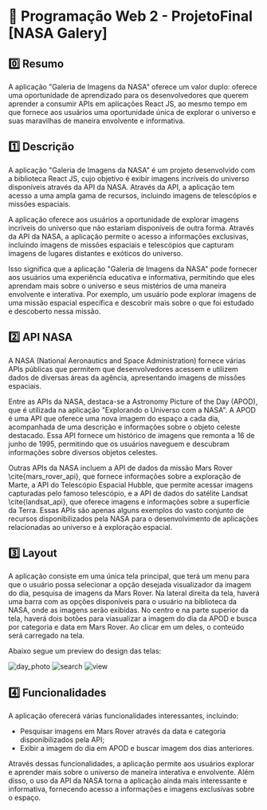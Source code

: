 # :rocket: Programação Web 2 - ProjetoFinal [NASA Galery]

## :zero: Resumo
  A aplicação "Galeria de Imagens da NASA" oferece um valor duplo: oferece uma oportunidade de aprendizado para os desenvolvedores que querem aprender a consumir APIs em aplicações React JS, ao mesmo tempo em que fornece aos usuários uma oportunidade única de explorar o universo e suas maravilhas de maneira envolvente e informativa.



## :one: Descrição
A aplicação "Galeria de Imagens da NASA" é um projeto desenvolvido com a biblioteca React JS, cujo objetivo é exibir imagens incríveis do universo disponíveis através da API da NASA. Através da API, a aplicação tem acesso a uma ampla gama de recursos, incluindo imagens de telescópios e missões espaciais.

A aplicação oferece aos usuários a oportunidade de explorar imagens incríveis do universo que não estariam disponíveis de outra forma. Através da API da NASA, a aplicação permite o acesso a informações exclusivas, incluindo imagens de missões espaciais e telescópios que capturam imagens de lugares distantes e exóticos do universo.

Isso significa que a aplicação "Galeria de Imagens da NASA" pode fornecer aos usuários uma experiência educativa e informativa, permitindo que eles aprendam mais sobre o universo e seus mistérios de uma maneira envolvente e interativa. Por exemplo, um usuário pode explorar imagens de uma missão espacial específica e descobrir mais sobre o que foi estudado e descoberto nessa missão.
 

## :two: API NASA
A NASA (National Aeronautics and Space Administration) fornece várias APIs públicas que permitem que desenvolvedores acessem e utilizem dados de diversas áreas da agência, apresentando imagens de missões espaciais. 

Entre as APIs da NASA, destaca-se a Astronomy Picture of the Day (APOD), que é utilizada na aplicação "Explorando o Universo com a NASA". A APOD é uma API que oferece uma nova imagem do espaço a cada dia, acompanhada de uma descrição e informações sobre o objeto celeste destacado. Essa API fornece um histórico de imagens que remonta a 16 de junho de 1995, permitindo que os usuários naveguem e descubram informações sobre diversos objetos celestes.

Outras APIs da NASA incluem a API de dados da missão Mars Rover \cite{mars_rover_api}, que fornece informações sobre a exploração de Marte, a API do Telescópio Espacial Hubble, que permite acessar imagens capturadas pelo famoso telescópio, e a API de dados do satélite Landsat \cite{landsat_api}, que oferece imagens e informações sobre a superfície da Terra. Essas APIs são apenas alguns exemplos do vasto conjunto de recursos disponibilizados pela NASA para o desenvolvimento de aplicações relacionadas ao universo e à exploração espacial.

## :three: Layout
A aplicação consiste em uma única tela principal, que terá um menu para que o usuário possa selecionar a opção desejada visualizador da imagem do dia, pesquisa de imagens da Mars Rover. Na lateral direita da tela, haverá uma barra com as opções disponíveis para o usuário na biblioteca da NASA, onde as imagens serão exibidas. No centro e na parte superior da tela, haverá dois botões para viasualizar a imagem do dia da APOD e busca por categoria e data em Mars Rover. Ao clicar em um deles, o conteúdo será carregado na tela.

Abaixo segue um preview do design das telas:

![day_photo](https://user-images.githubusercontent.com/60760405/223551656-8528bfd6-ac21-4cd1-bc07-db61b369af8c.png)
![search](https://user-images.githubusercontent.com/60760405/223551647-58d2e213-4cb7-4bb1-ae0f-986db533d568.png)
![view](https://user-images.githubusercontent.com/60760405/223551653-e4aee7cf-29b0-4dca-ad62-f9404da3d8a0.png)

## :four: Funcionalidades
A aplicação oferecerá várias funcionalidades interessantes, incluindo:


  * Pesquisar imagens em Mars Rover através da data e categoria disponibilizados pela API;
  * Exibir a imagem do dia em APOD e buscar imagem dos dias anteriores.
       


Através dessas funcionalidades, a aplicação permite aos usuários explorar e aprender mais sobre o universo de maneira interativa e envolvente. Além disso, o uso da API da NASA torna a aplicação ainda mais interessante e informativa, fornecendo acesso a informações e imagens exclusivas sobre o espaço.
